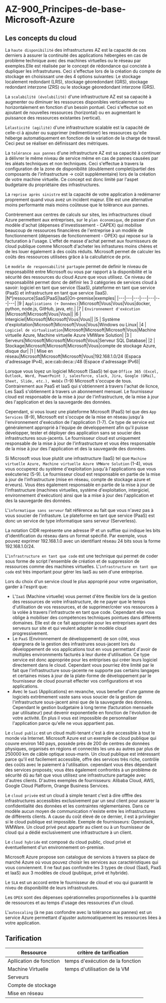 # AZ-900_Principes-de-base-Microsoft-Azure

## Les concepts du cloud

La `haute disponibilité` des infrastructures AZ est la capacité de ces derniers à assurer la continuité des applications hébergées en cas de problème technique avec des machines virtuelles ou le réseau par exemples.Elle est réalisée par le concept de rédondance qui conciste à dupliquer les infrastrutures. Ceci s'effectue lors de la création du compte de stockage en choisissant une des 4 options suivantes: Le stockage localement redondant (LRS), stockage géoredondant (GRS), stockage redondant interzone (ZRS) ou le stockage géoredondant interzone (GRS).

La `scalabilité (évolubilité)` d'une infrastructure AZ est sa capacité à augmenter ou diminuer les ressources disponibles verticalement ou horizontalement en fonction d'un besoin pontuel. Ceci s'effectue soit en ajoutant de nouvelles ressources (horizontal) ou en augmentant le puissance des ressources existantes (vertical). 

L`élasticité (agilité)` d'une infrastructure scalable est la capacité de celle-ci à ajouter ou supprimer (redimentioner) les ressources qu'elle héberge automatiquement en fonction de la variation de la charge de travail. Ceci peut se réaliser en définissant des métriques.

La `tolérance aux pannes` d'une infrastructure AZ est sa capacité à continuer à délivrer le même niveau de service même en cas de pannes causées par les aléats techniques et non techniques. Ceci s'effectue à travers la configuration de la zone de disponibilité (doublement complet/partiel des composants de l'infrastructure -> coût supplémentaire) lors de la création de votre machine virtuelle. Ce concept est donc limité par l'aspet budgetaire du propriétaire des infrastructures.

La `reprise après sinistre` est la capacité de votre application à redémarrer proprement quand vous avez un incident majeur. Elle est une alternative moins performante mais moins coûteuse que le tolérance aux pannes.

Contrèrement aux centres de calculs sur sites, les infractructures cloud Azure permettent aux entreprises, sur le `plan économique`, de passer d'un modèle d'achat (dépenses d'investissement - CAPEX) qui mobilise beaucoup de ressources financières de l'entreprise à un modèle de fonctionnement (dépenses de fonctionnement - OPEX) qui repose sur la facturation à l'usage. L'effet de masse d'achat permet aux fournisseurs de cloud publique comme Microsoft d'acheter les infrastures moins chères et de les louer également à des coûts réduits. Microsoft permet de calculer les coûts des ressources utilisées grâce à la calcullatrice de prix.

Le `modèle de responsabilité partagée` permet de definir le niveau de responsabilité entre Microsoft ou vous par rapport à la disponibilité et la sécurité des ressources du cloud Azure que vous utilisez. Ce niveau de responsabilité permet donc de définir les 3 catégories de services cloud à savoir: logiciel en tant que service (SaaS), plateforme en tant que service (PaaS) et infrastructure en tant que service (IaaS).
|N°|ressource|SaaS|PaaS|IaaS|On-premise|exemples|
|---|---|---|---|---|---|---|
|9 | `Applications (+ Données)`|Microsoft|Vous|Vous|Vous|docker, python, node.js, GitHub, java, etc.|
|7 | `Environnement d'exécution` |Microsoft|Microsoft|Vous|Vous||
|6 | Intergiciel|Microsoft|Microsoft|Vous|Vous||
|5 | Système d'exploitation|Microsoft|Microsoft|Vous|Vous|Windows ou Linux|
|4 | `Logiciel de virtualisation`|Microsoft|Microsoft|Microsoft|Vous|Machine virtuelle Azure, Machine virtuelle Azure VMWare Solution|
|3 | Serveurs|Microsoft|Microsoft|Microsoft|Vous|Serveur SQL Database|
|2 | Stockage|Microsoft|Microsoft|Microsoft|Vous|compte de stockage Azure, disque dur|
|1 | Mise en réseau|Microsoft|Microsoft|Microsoft|Vous|192.168.1.0/24 (Espaca d'adressage IPv4), ace:cab:deca::/48 (Espace d'adressage IPv6)|

Lorsque vous loyez un logiciel Microsoft (SaaS) tel que `Office 365 (Excel, Outlook, Word, PowerPoint ), salesforce, slack, Jira, Google (GMail, Sheet, Slide, etc.), WebEx` (1-9) Microsoft s'occupe de tous. Contrairement aux PaaS et IaaS qui s'obtiennent à travers l'achat de licnce, Les SaaS s'obtiennent à travers un abonnement mensuel. Le fournisseur cloud est responsable de la mise à jour de l'infrastructure, de la mise à jour des l'application et des la sauvegarde des données.

Cependant, si vous louez une plateforme Microsoft (PaaS) tel que des `App Services` (8-9), Microsoft est s'occupe de la mise en réseau jusqu'à l'environnement d'exécution de l'application (1-7). Ce type de service est généralement approprié à l'équipe de développement afin qu'il puisse développer, tester et déployer des application sans se soucier des infrastructures sous-jacents. Le fournisseur cloud est uniquement responsable de la mise à jour de l'infrastructure et vous êtes responsable de la mise à jour des l'application et des la sauvegarde des données.

Si Microsoft vous loue plutôt une infrastructure (IaaS) tel que `Machine virtuelle Azure, Machine virtuelle Azure VMWare Solution` (1-4), vous vous occuperez du système d'exploitation jusqu'à l'applications que vous exécuteriez (5-9). Le fournisseur cloud est responsable en partie de la mise à jour de l'infrastructure (mise en réseau, compte de stockage azure et erveurs). Vous êtes également responsable en partie de la mise à jour de l'infrastructure (machines virtuelles, système d'exploitation, intergiciel, environnement d'exécution) ainsi que la a mise à jour des l'application et des la sauvegarde des données.

L'`informatique sans serveur` fait référence au fait que vous n'avez pas à vous soucier de l'infrasture. Le plateforme en tant que service (PaaS) est donc un service de type informatique sans serveur (Serverless).

La notation CIDR représente une adresse IP et un suffixe qui indique les bits d'identification du réseau dans un format spécifié. Par exemple, vous pouvez exprimer 192.168.1.0 avec un identifiant réseau 24 bits sous la forme 192.168.1.0/24.

L'`infrastructure en tant que code` est une technique qui permet de coder sous forme de script l'ensemble de création et de suppression de ressources comme des machines virtuelles. L'`infrastructure en tant que code` est très important pour gérer les IaaS au sein d'une entreprise.

Lors du choix d'un service cloud le plus approprié pour votre organisation, garder à l'esprit que:
- L'`IaaS` (Machine virtuelle) vous permet d'être flexible lors de la gestion des ressources de votre infrastructure, de ne payer que le temps d'utilisation de vos ressources, et de supprimer/créer vos ressources à la volée à travers l'infrastructe en tant que code. Cependant elle vous oblige à mobiliser des compétences techniques pointues dans différents domaines. Elle est de ce fait appropriée pour les entreprises ayant des serveurs sur site et qui veulent adopter le modèle cloud progressivement.
- Le `PaaS` (Environnement de développement) de son côté, vous épargnera de la gestion des infrastrures sous-jacent lors du développement de vos applications tout en vous permettant d'avoir de multiples environnments facturés à leur durée d'utilisation. Ce type service est donc appropriée pour les entriprises qui créer leurs logiciel directement dans le cloud. Cependant vous pourriez être limité par le fait que l'infrastructure sous-jacente ne supporte pas certains langages et certaines mises à jour de la plate-forme de développement par le fournisseur de cloud pourrait effecter vos configurations et vos applications.
- Avec le `SaaS` (Applications) en revanche, vous benefier d'une gamme de logiciels extrêmement vaste sans vous soucier de la gestion de l'infrastructure sous-jacent ainsi que de la sauvegarde des données. Cependant le gestion budgetaire à long terme (facturation mensuelle par utilisateur) peut devenir exponentielle en fonction de l'évolution de votre activité. En plus il vous est impossible de personnaliser l'application parce qu'elle ne vous appartient pas.

Le `cloud public` est un cloud multi-tenant c'est à dire accessible à tout le monde via Internet. Microsoft Azure est un exemple de cloud publique qui couvre environ 140 pays, possède près de 200 de centres de données physiques, organisés en régions et connectés les uns au autres par plus de 250000 km de câble optique sous-marin. Un cloud publique est intéressant parce qu'il est facilement accessible, offre des services très riche, contrôle des coûts avec le paiement à l'utilisation. cependant vous êtes dépendant des services proposés; vous êtes également confrontés à un problème de sécurité dû au fait que vous utilisez une infrastructure partagée avec d'autres clients. D'autres exemples de fournisseurs: Alibaba Cloud, AWS, Google Cloud Platform, Orange Business Services.

Le `cloud privée` est un cloud à simple tenant c'est à dire offfre des infrastructures accessibles exclusivement par un seul client pour assurer la confidentialité des données et les contraintes réglementaires. Dans ce modèle aucun moyen de communication n'existe entre les infrastructures de différents clients. A cause du coût élevé de ce dernier, il est à privilégier si le cloud publique est impossible. Exemple de fournisseurs: Openstack, WMWare. Un cloud privé peut appartir au client ou à un fournisseur de cloud qui a dédié exclusivement une infrastructure à un client.

Le `cloud hybride` est composé du cloud public, cloud privé et éventuellement d'un environnement on-premise.

Microsoft Azure propose son catalogue de services à travers sa place de marché Azure où vous pouvez choisir les services aux caractéristiques qui vous conviennent. Il ne faut pas confondre les 3 types de cloud (SaaS, PaaS et IaaS) aux 3 modèles de cloud (publique, privé et hybride).

Le `SLA` est un accord entre le fournisseur de cloud et vou qui guarantit le niveu de disponibilité de leurs infrastrustures.

Les `OPEX` sont des dépenses opérationnelles proportionnelles à la quantité de ressources et au temps d'usage des ressources d'un cloud. 

L'`autoscaling` (à ne pas confondre avec la tolérance aux pannes) est un service Azure permettant d'ajuster automoatiquement les ressources liées à votre application.

## Tarification

|Ressource|critère de tarification|
|---|---|
|Apllication de fonction|temps d'exécution de la fonction|
|Machine Virtuelle|temps d'utilisation de la VM|
|Serveurs||
|Compte de stockage||
|Mise en réseau||


